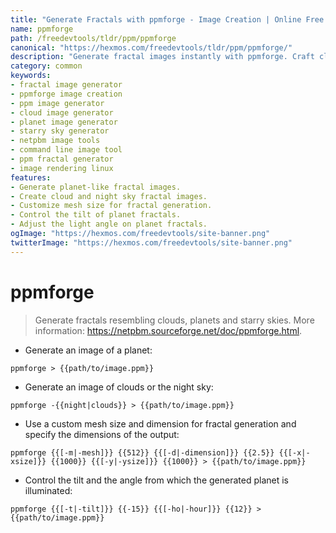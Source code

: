 ```yaml
---
title: "Generate Fractals with ppmforge - Image Creation | Online Free DevTools by Hexmos"
name: ppmforge
path: /freedevtools/tldr/ppm/ppmforge
canonical: "https://hexmos.com/freedevtools/tldr/ppm/ppmforge/"
description: "Generate fractal images instantly with ppmforge. Craft clouds, planets, and starry skies using command line options for image creation. Free online tool, no registration required."
category: common
keywords:
- fractal image generator
- ppmforge image creation
- ppm image generator
- cloud image generator
- planet image generator
- starry sky generator
- netpbm image tools
- command line image tool
- ppm fractal generator
- image rendering linux
features:
- Generate planet-like fractal images.
- Create cloud and night sky fractal images.
- Customize mesh size for fractal generation.
- Control the tilt of planet fractals.
- Adjust the light angle on planet fractals.
ogImage: "https://hexmos.com/freedevtools/site-banner.png"
twitterImage: "https://hexmos.com/freedevtools/site-banner.png"
---
```


# ppmforge

> Generate fractals resembling clouds, planets and starry skies.
> More information: <https://netpbm.sourceforge.net/doc/ppmforge.html>.

- Generate an image of a planet:

`ppmforge > {{path/to/image.ppm}}`

- Generate an image of clouds or the night sky:

`ppmforge -{{night|clouds}} > {{path/to/image.ppm}}`

- Use a custom mesh size and dimension for fractal generation and specify the dimensions of the output:

`ppmforge {{[-m|-mesh]}} {{512}} {{[-d|-dimension]}} {{2.5}} {{[-x|-xsize]}} {{1000}} {{[-y|-ysize]}} {{1000}} > {{path/to/image.ppm}}`

- Control the tilt and the angle from which the generated planet is illuminated:

`ppmforge {{[-t|-tilt]}} {{-15}} {{[-ho|-hour]}} {{12}} > {{path/to/image.ppm}}`
